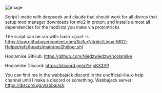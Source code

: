 ![image](https://github.com/user-attachments/assets/5d3d8f94-ebb1-4931-a7e7-7229adb36925)



Script I made with deepseek and claude that should work for all distros that setup mod manager downloads for mo2 in proton, and installs almost all dependencies for the modlists you make via protontricks.

The script can be ran with: bash <(curl -s https://raw.githubusercontent.com/SulfurNitride/Linux-MO2-Helper/refs/heads/main/mo2helper.sh)

Hoolamike GitHub: https://github.com/Niedzwiedzw/hoolamike

Hoolamike Discord: https://discord.gg/xYHjpKX3YP

You can find me in the wabbajack discord in the unofficial-linux-help channel until I make a discord or something. Wabbajack server: https://discord.gg/wabbajack

